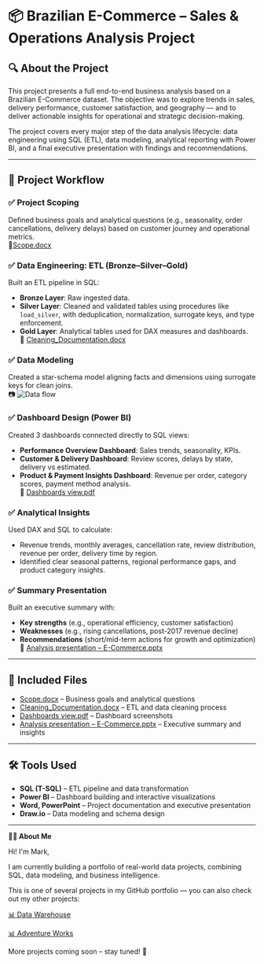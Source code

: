 # 📦 Brazilian E-Commerce – Sales & Operations Analysis Project

## 🔍 About the Project  
This project presents a full end-to-end business analysis based on a Brazilian E-Commerce dataset. The objective was to explore trends in sales, delivery performance, customer satisfaction, and geography — and to deliver actionable insights for operational and strategic decision-making.

The project covers every major step of the data analysis lifecycle: data engineering using SQL (ETL), data modeling, analytical reporting with Power BI, and a final executive presentation with findings and recommendations.

---

## 🧩 Project Workflow

### ✅ Project Scoping  
Defined business goals and analytical questions (e.g., seasonality, order cancellations, delivery delays) based on customer journey and operational metrics.  
📄[Scope.docx](https://github.com/user-attachments/files/21101792/Scope.docx)


### ✅ Data Engineering: ETL (Bronze–Silver–Gold)  
Built an ETL pipeline in SQL:
- **Bronze Layer**: Raw ingested data.
- **Silver Layer**: Cleaned and validated tables using procedures like `load_silver`, with deduplication, normalization, surrogate keys, and type enforcement.  
- **Gold Layer**: Analytical tables used for DAX measures and dashboards.  
📄 [Cleaning_Documentation.docx](https://github.com/user-attachments/files/21101819/Cleaning_Documentation.docx)


### ✅ Data Modeling  
Created a star-schema model aligning facts and dimensions using surrogate keys for clean joins.  
📷 ![Data flow](https://github.com/user-attachments/assets/4e873278-3a49-4bf7-8cd5-bc29e5cca3cd)


### ✅ Dashboard Design (Power BI)  
Created 3 dashboards connected directly to SQL views:
- **Performance Overview Dashboard**: Sales trends, seasonality, KPIs.
- **Customer & Delivery Dashboard**: Review scores, delays by state, delivery vs estimated.
- **Product & Payment Insights Dashboard**: Revenue per order, category scores, payment method analysis.  
📄 [Dashboards view.pdf](https://github.com/user-attachments/files/21101826/Dashboards.view.pdf)


### ✅ Analytical Insights  
Used DAX and SQL to calculate:
- Revenue trends, monthly averages, cancellation rate, review distribution, revenue per order, delivery time by region.
- Identified clear seasonal patterns, regional performance gaps, and product category insights.

### ✅ Summary Presentation  
Built an executive summary with:
- **Key strengths** (e.g., operational efficiency, customer satisfaction)
- **Weaknesses** (e.g., rising cancellations, post-2017 revenue decline)
- **Recommendations** (short/mid-term actions for growth and optimization)  
📄 [Analysis presentation – E-Commerce.pptx](https://github.com/user-attachments/files/21101830/Analysis.presentation.E-Commerce.pptx)


---

## 📁 Included Files

- [Scope.docx](https://github.com/user-attachments/files/21101792/Scope.docx) – Business goals and analytical questions  
- [Cleaning_Documentation.docx](https://github.com/user-attachments/files/21101819/Cleaning_Documentation.docx) – ETL and data cleaning process  
- [Dashboards view.pdf](https://github.com/user-attachments/files/21101826/Dashboards.view.pdf) – Dashboard screenshots  
- [Analysis presentation – E-Commerce.pptx](https://github.com/user-attachments/files/21101830/Analysis.presentation.E-Commerce.pptx) – Executive summary and insights  

---

## 🛠 Tools Used

- **SQL (T-SQL)** – ETL pipeline and data transformation  
- **Power BI** – Dashboard building and interactive visualizations  
- **Word, PowerPoint** – Project documentation and executive presentation  
- **Draw.io** – Data modeling and schema design  

---

**👨‍💻 About Me**

Hi! I'm Mark,

I am currently building a portfolio of real-world data projects, combining SQL, data modeling, and business intelligence.

This is one of several projects in my GitHub portfolio — you can also check out my other projects:

[📊 Data Warehouse](https://github.com/Mark20-G/SQL-DWH-Project)

[📊 Adventure Works](https://github.com/Mark20-G/Adventure-Works-Project)



More projects coming soon – stay tuned! 🚀
